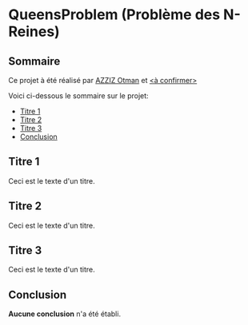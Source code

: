# QueensProblem (Problème des N-Reines)

## Sommaire

Ce projet à été réalisé par [AZZIZ Otman](https://forge.univ-lyon1.fr/p1709456) et [<à confirmer>](https://forge.univ-lyon1.fr)

Voici ci-dessous le sommaire sur le projet:
- [Titre 1](https://forge.univ-lyon1.fr/p1709456/queensproblem/#Titre-1)
- [Titre 2](https://forge.univ-lyon1.fr/p1709456/queensproblem/#Titre-2)
- [Titre 3](https://forge.univ-lyon1.fr/p1709456/queensproblem/#Titre-3)
- [Conclusion](https://forge.univ-lyon1.fr/p1709456/queensproblem/#Conclusion)

## Titre 1

Ceci est le texte d'un titre.

## Titre 2

Ceci est le texte d'un titre.

## Titre 3

Ceci est le texte d'un titre.

## Conclusion

**Aucune conclusion** n'a été établi.